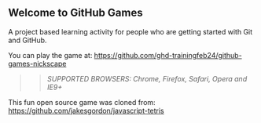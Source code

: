 ## Welcome to GitHub Games

A project based learning activity for people who are getting started with Git and GitHub.

You can play the game at: https://github.com/ghd-trainingfeb24/github-games-nickscape

>> _*SUPPORTED BROWSERS*: Chrome, Firefox, Safari, Opera and IE9+_

This fun open source game was cloned from: https://github.com/jakesgordon/javascript-tetris
